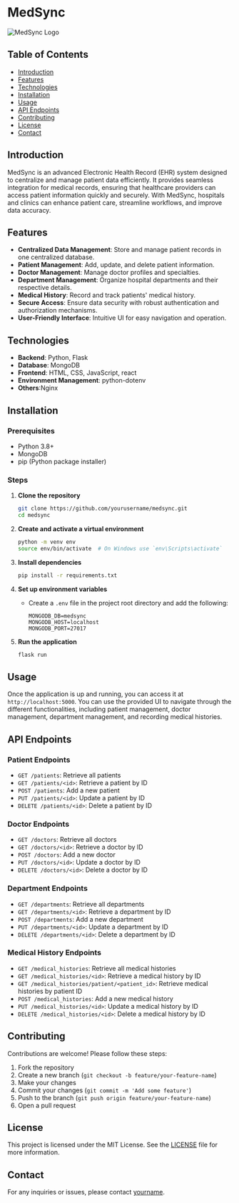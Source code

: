 # MedSync

![MedSync Logo](path_to_logo_image) 

## Table of Contents

- [Introduction](#introduction)
- [Features](#features)
- [Technologies](#technologies)
- [Installation](#installation)
- [Usage](#usage)
- [API Endpoints](#api-endpoints)
- [Contributing](#contributing)
- [License](#license)
- [Contact](#contact)

## Introduction

MedSync is an advanced Electronic Health Record (EHR) system designed to centralize and manage patient data efficiently. It provides seamless integration for medical records, ensuring that healthcare providers can access patient information quickly and securely. With MedSync, hospitals and clinics can enhance patient care, streamline workflows, and improve data accuracy.

## Features

- **Centralized Data Management**: Store and manage patient records in one centralized database.
- **Patient Management**: Add, update, and delete patient information.
- **Doctor Management**: Manage doctor profiles and specialties.
- **Department Management**: Organize hospital departments and their respective details.
- **Medical History**: Record and track patients' medical history.
- **Secure Access**: Ensure data security with robust authentication and authorization mechanisms.
- **User-Friendly Interface**: Intuitive UI for easy navigation and operation.

## Technologies

- **Backend**: Python, Flask
- **Database**: MongoDB
- **Frontend**: HTML, CSS, JavaScript, react
- **Environment Management**: python-dotenv
- **Others**:Nginx

## Installation

### Prerequisites

- Python 3.8+
- MongoDB
- pip (Python package installer)

### Steps

1. **Clone the repository**
    ```sh
    git clone https://github.com/yourusername/medsync.git
    cd medsync
    ```

2. **Create and activate a virtual environment**
    ```sh
    python -m venv env
    source env/bin/activate  # On Windows use `env\Scripts\activate`
    ```

3. **Install dependencies**
    ```sh
    pip install -r requirements.txt
    ```

4. **Set up environment variables**
    - Create a `.env` file in the project root directory and add the following:
      ```
      MONGODB_DB=medsync
      MONGODB_HOST=localhost
      MONGODB_PORT=27017
      ```

5. **Run the application**
    ```sh
    flask run
    ```

## Usage

Once the application is up and running, you can access it at `http://localhost:5000`. You can use the provided UI to navigate through the different functionalities, including patient management, doctor management, department management, and recording medical histories.

## API Endpoints

### Patient Endpoints

- `GET /patients`: Retrieve all patients
- `GET /patients/<id>`: Retrieve a patient by ID
- `POST /patients`: Add a new patient
- `PUT /patients/<id>`: Update a patient by ID
- `DELETE /patients/<id>`: Delete a patient by ID

### Doctor Endpoints

- `GET /doctors`: Retrieve all doctors
- `GET /doctors/<id>`: Retrieve a doctor by ID
- `POST /doctors`: Add a new doctor
- `PUT /doctors/<id>`: Update a doctor by ID
- `DELETE /doctors/<id>`: Delete a doctor by ID

### Department Endpoints

- `GET /departments`: Retrieve all departments
- `GET /departments/<id>`: Retrieve a department by ID
- `POST /departments`: Add a new department
- `PUT /departments/<id>`: Update a department by ID
- `DELETE /departments/<id>`: Delete a department by ID

### Medical History Endpoints

- `GET /medical_histories`: Retrieve all medical histories
- `GET /medical_histories/<id>`: Retrieve a medical history by ID
- `GET /medical_histories/patient/<patient_id>`: Retrieve medical histories by patient ID
- `POST /medical_histories`: Add a new medical history
- `PUT /medical_histories/<id>`: Update a medical history by ID
- `DELETE /medical_histories/<id>`: Delete a medical history by ID

## Contributing

Contributions are welcome! Please follow these steps:

1. Fork the repository
2. Create a new branch (`git checkout -b feature/your-feature-name`)
3. Make your changes
4. Commit your changes (`git commit -m 'Add some feature'`)
5. Push to the branch (`git push origin feature/your-feature-name`)
6. Open a pull request

## License

This project is licensed under the MIT License. See the [LICENSE](LICENSE) file for more information.

## Contact

For any inquiries or issues, please contact [yourname](mailto:yourname@example.com).
